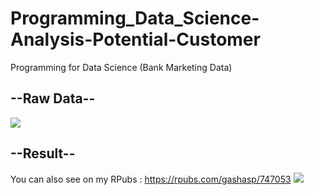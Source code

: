 # Programming_Data_Science-Analysis-Potential-Customer
Programming for Data Science (Bank Marketing Data)
## --Raw Data--
<img src="...">

## --Result--
You can also see on my RPubs : https://rpubs.com/gashasp/747053
<img src="...">

